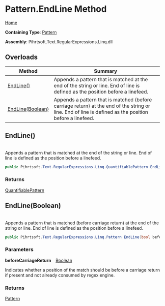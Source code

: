 # Pattern\.EndLine Method

[Home](../../../../../../README.md)

**Containing Type**: [Pattern](../README.md)

**Assembly**: Pihrtsoft\.Text\.RegularExpressions\.Linq\.dll

## Overloads

| Method | Summary |
| ------ | ------- |
| [EndLine()](#Pihrtsoft_Text_RegularExpressions_Linq_Pattern_EndLine) | Appends a pattern that is matched at the end of the string or line\. End of line is defined as the position before a linefeed\. |
| [EndLine(Boolean)](#Pihrtsoft_Text_RegularExpressions_Linq_Pattern_EndLine_System_Boolean_) | Appends a pattern that is matched \(before carriage return\) at the end of the string or line\. End of line is defined as the position before a linefeed\. |

## EndLine\(\) <a name="Pihrtsoft_Text_RegularExpressions_Linq_Pattern_EndLine"></a>

\
Appends a pattern that is matched at the end of the string or line\. End of line is defined as the position before a linefeed\.

```csharp
public Pihrtsoft.Text.RegularExpressions.Linq.QuantifiablePattern EndLine()
```

### Returns

[QuantifiablePattern](../../QuantifiablePattern/README.md)

## EndLine\(Boolean\) <a name="Pihrtsoft_Text_RegularExpressions_Linq_Pattern_EndLine_System_Boolean_"></a>

\
Appends a pattern that is matched \(before carriage return\) at the end of the string or line\. End of line is defined as the position before a linefeed\.

```csharp
public Pihrtsoft.Text.RegularExpressions.Linq.Pattern EndLine(bool beforeCarriageReturn)
```

### Parameters

**beforeCarriageReturn** &ensp; [Boolean](https://docs.microsoft.com/en-us/dotnet/api/system.boolean)

Indicates whether a position of the match should be before a carriage return if present and not already consumed by regex engine\.

### Returns

[Pattern](../README.md)

